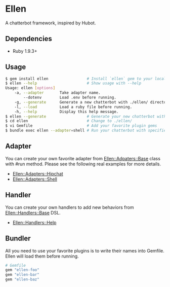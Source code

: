 # Ellen
A chatterbot framework, inspired by Hubot.

## Dependencies
* Ruby 1.9.3+

## Usage
```sh
$ gem install ellen                 # Install `ellen` gem to your local machine
$ ellen --help                      # Show usage with --help
Usage: ellen [options]
    -a, --adapter       Take adapter name.
        --dotenv        Load .env before running.
    -g, --generate      Generate a new chatterbot with ./ellen/ directory if specified.
    -l, --load          Load a ruby file before running.
    -h, --help          Display this help message.
$ ellen --generate                  # Generate your new chatterbot with ./ellen/ directory
$ cd ellen                          # Change to ./ellen/
$ vi Gemfile                        # Add your favorite plugin gems
$ bundle exec ellen --adapter=shell # Run your chatterbot with specified adapter
```

## Adapter
You can create your own favorite adapter from
[Ellen::Adpaters::Base](https://github.com/r7kamura/ellen/blob/master/lib/ellen/adapters/base.rb)
class with #run method. Please see the following real examples for more details.

* [Ellen::Adapters::Hipchat](https://github.com/r7kamura/ellen-hipchat/blob/master/lib/ellen/adapters/hipchat.rb)
* [Ellen::Adapters::Shell](https://github.com/r7kamura/ellen/blob/master/lib/ellen/adapters/shell.rb)

## Handler
You can create your own handlers to add new behaviors from
[Ellen::Handlers::Base](https://github.com/r7kamura/ellen/blob/master/lib/ellen/handlers/base.rb) DSL.

* [Ellen::Handlers::Help](https://github.com/r7kamura/ellen/blob/master/lib/ellen/handlers/help.rb)

## Bundler
All you need to use your favorite plugins is to write their names into Gemfile.
Ellen will load them before running.

```ruby
# Gemfile
gem "ellen-foo"
gem "ellen-bar"
gem "ellen-baz"
```
